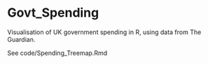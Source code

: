 Govt_Spending
=============

Visualisation of UK government spending in R, using data from The Guardian.

See code/Spending_Treemap.Rmd
